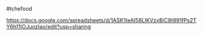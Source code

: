#tchefood

https://docs.google.com/spreadsheets/d/1ASK1teAI56LIKVzxBiC8t891fPs2TY6h11lOJuozIao/edit?usp=sharing
